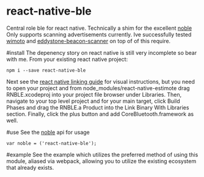 # react-native-ble

Central role ble for react native. Technically a shim for the excellent [noble](https://github.com/sandeepmistry/noble/) Only supports scanning advertisements currently. Ive successfully tested [wimoto](https://github.com/sandeepmistry/node-wimoto) and [eddystone-beacon-scanner](https://github.com/sandeepmistry/node-eddystone-beacon-scanner/) on top of of this require.

#install
The depenency story on react native is still very incomplete so bear with me. From your existing react native project:
```
npm i --save react-native-ble
```
Next see the [react native linking guide](https://facebook.github.io/react-native/docs/linking-libraries.html) for visual instructions, but you need to open your project and from node_modules/react-native-estimote drag RNBLE.xcodeproj into your project file browser under Libraries. Then, navigate to your top level project and for your main target, click Build Phases and drag the RNBLE.a Product into the Link Binary With Libraries section. Finally, click the plus button and add CoreBluetooth.framework as well.

#use
See the [noble](https://github.com/sandeepmistry/noble/) api for usage
```
var noble = ('react-native-ble');
```

#example
See the example which utilizes the preferred method of using this module, aliased via webpack, allowing you to utilize the existing ecosystem that already exists.